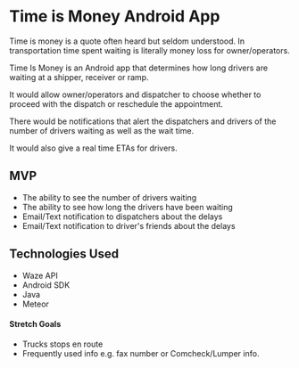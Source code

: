 # Time is Money Android App

Time is money is a quote often heard but seldom understood.  In transportation time spent waiting is literally money loss for owner/operators.

Time Is Money is an Android app that determines how long drivers are waiting at a shipper, receiver or ramp.

It would allow owner/operators and dispatcher to choose whether to proceed with the dispatch or reschedule the appointment.

There would be notifications that alert the dispatchers and drivers of the number of drivers waiting as well as the wait time.

It would also give a real time ETAs for drivers.

## MVP
* The ability to see the number of drivers waiting
* The ability to see how long the drivers have been waiting
* Email/Text notification to dispatchers about the delays
* Email/Text notification to driver's friends about the delays

## Technologies Used
* Waze API
* Android SDK
* Java
* Meteor

#### Stretch Goals
* Trucks stops en route
* Frequently used info e.g. fax number or Comcheck/Lumper info.

